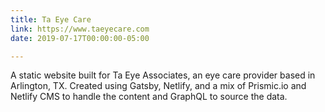 ```yaml
---
title: Ta Eye Care
link: https://www.taeyecare.com
date: 2019-07-17T00:00:00-05:00

---
```

A static website built for Ta Eye Associates, an eye care provider based in Arlington, TX. Created using Gatsby, Netlify, and a mix of Prismic.io and Netlify CMS to handle the content and GraphQL to source the data.